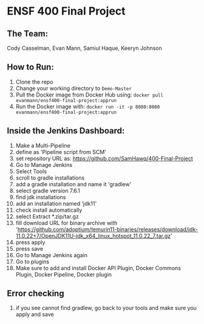 # ENSF 400 Final Project

## The Team:
Cody Casselman, Evan Mann, Samiul Haque, Keeryn Johnson

## How to Run:
1. Clone the repo
2. Change your working directory to `Demo-Master`
3. Pull the Docker image from Docker Hub using: `docker pull evanmann/ensf400-final-project:apprun`
4. Run the Docker image with: `docker run -it -p 8080:8080 evanmann/ensf400-final-project:apprun`

## Inside the Jenkins Dashboard:
1. Make a Multi-Pipeline
2. define as 'Pipeline script from SCM'
3. set repository URL as: https://github.com/SamHawq/400-Final-Project
5. Go to Manage Jenkins
6. Select Tools
7. scroll to gradle installations
8. add a gradle installation and name it 'gradlew'
9. select gradle version 7.6.1
10. find jdk installations
11. add an installation named 'jdk11'
12. check install automatically
13. select Extract *.zip/tar.gz
14. fill download URL for binary archive with 'https://github.com/adoptium/temurin11-binaries/releases/download/jdk-11.0.22+7/OpenJDK11U-jdk_x64_linux_hotspot_11.0.22_7.tar.gz'
15. press apply
16. press save
17. Go to Manage Jenkins again
18. Go to plugins
19. Make sure to add and install Docker API Plugin, Docker Commons Plugin, Docker Pipeline, Docker plugin

## Error checking
1. if you see cannot find gradlew, go back to your tools and make sure you apply and save
